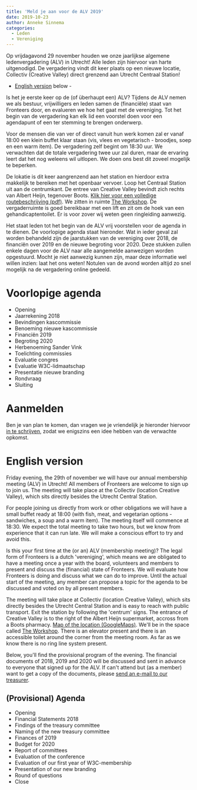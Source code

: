```yaml
---
title: 'Meld je aan voor de ALV 2019'
date: 2019-10-23
author: Anneke Sinnema
categories:
  - Leden
  - Vereniging
---
```


Op vrijdagavond 29 november houden we onze jaarlijkse algemene ledenvergadering (ALV) in Utrecht! Alle leden zijn hiervoor van harte uitgenodigd. De vergadering vindt dit keer plaats op een nieuwe locatie, Collectiv (Creative Valley) direct grenzend aan Utrecht Centraal Station!

- [English version](#english-version) below -

Is het je eerste keer op de (of überhaupt een) ALV? Tijdens de ALV nemen we als bestuur, vrijwilligers en leden samen de (financiële) staat van Fronteers door, en evalueren we hoe het gaat met de vereniging. Tot het begin van de vergadering kan elk lid een voorstel doen voor een agendapunt of een ter stemming te brengen onderwerp.

Voor de mensen die van ver of direct vanuit hun werk komen zal er vanaf 18:00 een klein buffet klaar staan (vis, vlees en vegetarisch - broodjes, soep en een warm item). De vergadering zelf begint om 18:30 uur. We verwachten dat de totale vergadering twee uur zal duren, maar de ervaring leert dat het nog weleens wil uitlopen. We doen ons best dit zoveel mogelijk te beperken.

De lokatie is dit keer aangrenzend aan het station en hierdoor extra makkelijk te bereiken met het openbaar vervoer. Loop het Centraal Station uit aan de centrumkant. De entree van Creative Valley bevindt zich rechts van Albert Heijn, tegenover Boots. [Klik hier voor een volledige routebeschrijving (pdf)](https://www.creativevalley.nl/images/downloads/route/CV_U_CS_Routebeschrijving_V002A.pdf).
We zitten in ruimte [The Workshop](https://www.creativevalley.nl/collectiv/ruimtes/the-workshop).
De vergaderruimte is goed bereikbaar met een lift en zit om de hoek van een gehandicaptentoilet. Er is voor zover wij weten geen ringleiding aanwezig.

Het staat leden tot het begin van de ALV vrij voorstellen voor de agenda in te dienen. De voorlopige agenda staat hieronder. Wat in ieder geval zal worden behandeld zijn de jaarstukken van de vereniging over 2018, de financiën over 2019 en de nieuwe begroting voor 2020. Deze stukken zullen enkele dagen voor de ALV naar alle aangemelde aanwezigen worden opgestuurd. Mocht je niet aanwezig kunnen zijn, maar deze informatie wel willen inzien: laat het ons weten!
Notulen van de avond worden altijd zo snel mogelijk na de vergadering online gedeeld.

# Voorlopige agenda

- Opening
- Jaarrekening 2018
- Bevindingen kascommissie
- Benoeming nieuwe kascommissie
- Financiën 2019
- Begroting 2020
- Herbenoeming Sander Vink
- Toelichting commissies
- Evaluatie congres
- Evaluatie W3C-lidmaatschap
- Presentatie nieuwe branding
- Rondvraag
- Sluiting

# Aanmelden

Ben je van plan te komen, dan vragen we je vriendelijk je hieronder hiervoor [in te schrijven](#formulier-1), zodat we enigszins een idee hebben van de verwachte opkomst.

# English version

Friday evening, the 29th of november we will have our annual membership meeting (ALV) in Utrecht! All members of Fronteers are welcome to sign up to join us. The meeting will take place at the Collectiv (location Creative Valley), which sits directly besides the Utrecht Central Station.

For people joining us directly from work or other obligations we will have a small buffet ready at 18:00 (with fish, meat, and vegetarian options - sandwiches, a soup and a warm item). The meeting itself will commence at 18:30. We expect the total meeting to take two hours, but we know from experience that it can run late. We will make a conscious effort to try and avoid this.

Is this your first time at the (or an) ALV (membership meeting)? The legal form of Fronteers is a dutch 'vereniging', which means we are obligated to have a meeting once a year with the board, volunteers and members to present and discuss the (financial) state of Fronteers. We will evaluate how Fronteers is doing and discuss what we can do to improve. Until the actual start of the meeting, any member can propose a topic for the agenda to be discussed and voted on by all present members.

The meeting will take place at Collectiv (location Creative Valley), which sits directly besides the Utrecht Central Station and is easy to reach with public transport. Exit the station by following the 'centrum' signs. The entrance of Creative Valley is to the right of the Albert Heijn supermarket, accross from a Boots pharmacy. [Map of the location (GoogleMaps)](https://www.google.com/maps/place/Creative+Valley+UCS/@52.0910516,5.1082429,17z/data=!3m1!4b1!4m5!3m4!1s0x47c66f63ca43903b:0x283dbd4a2edcd271!8m2!3d52.0910516!4d5.1104316).
We'll be in the space called [The Workshop](https://www.creativevalley.nl/collectiv/ruimtes/the-workshop).
There is an elevator present and there is an accessible toilet around the corner from the meeting room. As far as we know there is no ring line system present.

Below, you'll find the provisional program of the evening. The financial documents of 2018, 2019 and 2020 will be discussed and sent in advance to everyone that signed up for the ALV. If can't attend but (as a member) want to get a copy of the documents, please [send an e-mail to our treasurer](mailto:penningmeester@fronteers.nl).

## (Provisional) Agenda

- Opening
- Financial Statements 2018
- Findings of the treasury committee
- Naming of the new treasury committee
- Finances of 2019
- Budget for 2020
- Report of committees
- Evaluation of the conference
- Evaluation of our first year of W3C-membership
- Presentation of our new branding
- Round of questions
- Close
